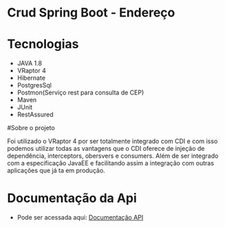 # Crud Spring Boot - Endereço

# Tecnologias
- JAVA 1.8
- VRaptor 4
- Hibernate
- PostgresSql
- Postmon(Serviço rest para consulta de CEP)
- Maven
- JUnit
- RestAssured

#Sobre o projeto

Foi utilizado o VRaptor 4 por ser totalmente integrado com CDI e com isso podemos utilizar todas as vantagens que o CDI oferece de
injeção de dependência, interceptors, obersvers e consumers. Além de ser integrado com a especificação JavaEE e facilitando assim a integração
com outras aplicações que já ta em produção.


# Documentação da Api

- Pode ser acessada aqui: [Documentação API](http://editor.swagger.io/#/?import=https:%2F%2Fraw.githubusercontent.com%2Falefhsousa%2Frestdemo%2Fmaster%2Frest-demo-api.yaml)



